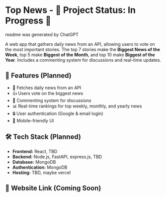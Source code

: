 # Top News - 🚧 **Project Status: In Progress** 🚧


readme was generated by ChatGPT

A web app that gathers daily news from an API, allowing users to vote on the most important stories. The top 7 stories make the **Biggest News of the Week**, top 5 make **Biggest of the Month**, and top 10 make **Biggest of the Year**. Includes a commenting system for discussions and real-time updates.

## 🚀 Features (Planned)
- 📡 Fetches daily news from an API
- 👍 Users vote on the biggest news
- 💬 Commenting system for discussions
- 📊 Real-time rankings for top weekly, monthly, and yearly news
- 🔒 User authentication (Google & email login)
- 📱 Mobile-friendly UI

## 🛠️ Tech Stack (Planned)
- **Frontend:** React, TBD
- **Backend:** Node.js, FastAPI, express.js, TBD
- **Database:** MongoDB
- **Authentication:** MongoDB
- **Hosting:** TBD, maybe vercel

## 🔗 Website Link (Coming Soon)

